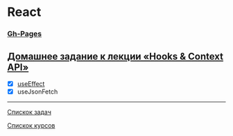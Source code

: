 # React
### [Gh-Pages](https://tomsg03.github.io/ra-hooks-use_json_fetch/)

## [Домашнее задание к лекции «Hooks & Context API»](https://github.com/TomSG03/ra16-homeworks/tree/master/hooks-context)

- [x] [useEffect](https://github.com/TomSG03/ra-hooks-use_effect)
- [x] useJsonFetch

---
[Спискок задач](https://github.com/TomSG03/ra-homeworks-list)

[Спискок курсов](https://github.com/TomSG03/Training-in-Netology)
